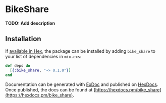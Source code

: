 # BikeShare

**TODO: Add description**

## Installation

If [available in Hex](https://hex.pm/docs/publish), the package can be installed
by adding `bike_share` to your list of dependencies in `mix.exs`:

```elixir
def deps do
  [{:bike_share, "~> 0.1.0"}]
end
```

Documentation can be generated with [ExDoc](https://github.com/elixir-lang/ex_doc)
and published on [HexDocs](https://hexdocs.pm). Once published, the docs can
be found at [https://hexdocs.pm/bike_share](https://hexdocs.pm/bike_share).

